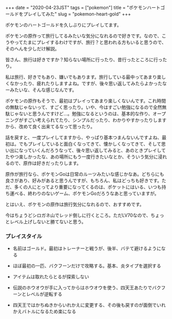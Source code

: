 +++
date = "2020-04-23JST"
tags = ["pokemon"]
title = "ポケモンハートゴールドをプレイしてみた"
slug = "pokemon-heart-gold"
+++

ポケモンのハートゴールドを久しぶりにプレイしてます。

ポケモンの原作って旅行してるみたいな気分になれるので好きです。なので、こうやってたまにプレイするわけですが、旅行？と思われる方もいると思うので、そのへんを少しだけ解説。

皆さん、旅行は好きですか？知らない場所に行ったり、昔行ったところに行ったり。

私は旅行、好きでもあり、嫌いでもあります。旅行している最中ってあまり楽しくなかったり、疲れたりしますよね。ですが、後々思い返してみたらよかったなーみたいな、そんな感じなんです。

ポケモンの原作もそうで、最初はプレイってあまり楽しくないんです。これ時間の無駄じゃないって、すごく思ったり。いや、今はすごい勉強になるので全然無駄じゃないと思うんですけど...。勉強になるというのは、基本的な作り、オープニングがすごい考えられてたり、シンプルだったり、わかりやすかったりしますから、改めて良く出来てるなって思ったり。

話を戻すと、一度プレイしてますから、やっぱり基本つまんないんですよね、最初は。でもプレイしていると面白くなってきて、懐かしくなってきて、そして思い出になっていくんだろうなって、後々思い返してみると、あのときプレイしてたやつ楽しかったな、あの場所にもう一度行きたいなとか、そういう気分に浸れるので、原作は好きだったりします。

原作が旅行なら、ポケモンGoは日常のルーツみたいな感じかなあ。どちらにも良さがあり、好みがあると思うんですが、もちろん、私はどっちも好きです。ただ、多くの人にとってより重要になってくるのは、ポケットにはいる、いつも持ち運べる、終わりのないゲーム、ポケモンGoだろうなあと思っていますが。

とはいえ、ポケモンの原作は旅行気分になれるので、おすすめです。

今はちょうどシロガネ山でレッド倒しに行くところ。ただLV70なので、ちょっとレベル上げしないと勝てないと思う。

### プレイスタイル

- 名前はゴールド。最初はトレーナーと戦うが、後半、バテて避けるようになる

- ほぼ最初の一匹、バクフーンだけで攻略する。基本、炎タイプを選択する

- アイテムは取れたらとるが探索しない

- 伝説のホウオウが手に入ってからはホウオウを使う、四天王あたりでバクフーンとレベルが逆転する

- 四天王ではかちぬきからいれかえに変更する、その後も戻すのが面倒でいれかえバトルになるため楽になる

